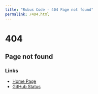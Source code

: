 ```yaml
---
title: "Rubus Code - 404 Page not found"
permalink: /404.html
---
```

# 404
## Page not found

### Links
* [Home Page](/)
* [GitHub Status](https://githubstatus.com/)
